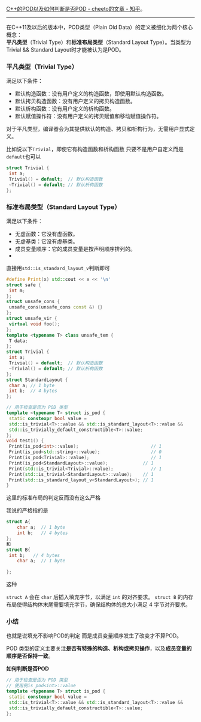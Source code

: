 
[C++的POD以及如何判断是否POD - cheeto的文章 - 知乎](https://zhuanlan.zhihu.com/p/17003601237)。

---

在C++11及以后的版本中，POD类型（Plain Old Data）的定义被细化为两个核心概念：  
**平凡类型**（Trivial Type）和**标准布局类型**（Standard Layout Type）。当类型为Trivial && Standard Layout时才能被认为是POD。

### 平凡类型（Trivial Type）

满足以下条件：

- 默认构造函数：没有用户定义的构造函数，即使用默认构造函数。
- 默认拷贝构造函数：没有用户定义的拷贝构造函数。
- 默认析构函数：没有用户定义的析构函数。
- 默认赋值操作符：没有用户定义的拷贝赋值和移动赋值操作符。

对于平凡类型，编译器会为其提供默认的构造、拷贝和析构行为，无需用户显式定义。

比如说以下`Trivial`，即使它有构造函数和析构函数 只要不是用户自定义而是`default`也可以
```cpp
struct Trivial {
 int a;
 Trivial() = default;  // 默认构造函数
 ~Trivial() = default; // 默认析构函数
};
```

### 标准布局类型（Standard Layout Type）

满足以下条件：

- 无虚函数：它没有虚函数。
- 无虚基类：它没有虚基类。
- 成员变量顺序：它的成员变量是按声明顺序排列的。
- 
直接用`std::is_standard_layout_v`判断即可
```cpp
#define Print(x) std::cout << x << '\n'
struct safe {
 int m;
};
struct unsafe_cons {
 unsafe_cons(unsafe_cons const &) {}
};
struct unsafe_vir {
 virtual void foo();
};
template <typename T> class unsafe_tem {
 T data;
};
struct Trivial {
 int a;
 Trivial() = default;  // 默认构造函数
 ~Trivial() = default; // 默认析构函数
};
struct StandardLayout {
 char a; // 1 byte
 int b;  // 4 bytes
};

// 用于检查是否为 POD 类型
template <typename T> struct is_pod {
 static constexpr bool value =
 std::is_trivial<T>::value && std::is_standard_layout<T>::value &&
 std::is_trivially_default_constructible<T>::value;
};
void test1() {
 Print(is_pod<int>::value);                           // 1
 Print(is_pod<std::string>::value);                   // 0
 Print(is_pod<Trivial>::value);                       // 1
 Print(is_pod<StandardLayout>::value);             // 1
 Print(std::is_trivial<Trivial>::value);              // 1
 Print(std::is_trivial<StandardLayout>::value);    // 1
 Print(std::is_standard_layout_v<StandardLayout>); // 1
}
```

这里的标准布局的判定反而没有这么严格

我说的严格指的是
```cpp
struct A{ 
    char a;  // 1 byte
    int b;   // 4 bytes
};
和
struct B{ 
 int b;   // 4 bytes
    char a;  // 1 byte
 
};
```
这种

`struct A` 会在 `char` 后插入填充字节，以满足 `int` 的对齐要求。
`struct B` 的内存布局使得结构体末尾需要填充字节，确保结构体的总大小满足 4 字节对齐要求。

### 小结

也就是说填充不影响POD的判定 而是成员变量顺序发生了改变才不算POD。

POD 类型的定义主要关注**是否有特殊的构造、析构或拷贝操作**，以及**成员变量的顺序是否保持一致**。

**如何判断是否POD**
```cpp
// 用于检查是否为 POD 类型
// 使用例is_pod<int>::value
template <typename T> struct is_pod {
 static constexpr bool value =
 std::is_trivial<T>::value && std::is_standard_layout<T>::value &&
 std::is_trivially_default_constructible<T>::value;
};
```
